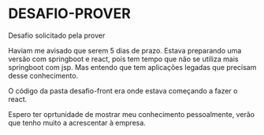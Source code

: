 # DESAFIO-PROVER
 Desafio solicitado pela prover

Haviam me avisado que serem 5 dias de prazo. Estava preparando uma versão com springboot e react, pois tem tempo que não se utiliza mais springboot com jsp. Mas entendo que tem aplicações legadas que precisam desse conhecimento.

O código da pasta desafio-front era onde estava começando a fazer o react.

Espero ter oprtunidade de mostrar meu conhecimento pessoalmente, verão que tenho muito a acrescentar à empresa.

